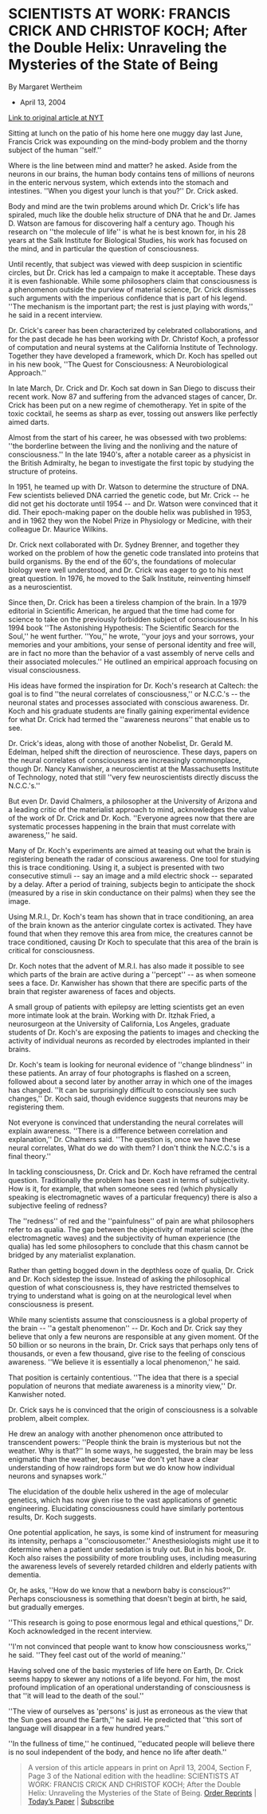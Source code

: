 # SCIENTISTS AT WORK: FRANCIS CRICK AND CHRISTOF KOCH; After the Double Helix: Unraveling the Mysteries of the State of Being

By Margaret Wertheim

-   April 13, 2004

[Link to original article at NYT](https://www.nytimes.com/2004/04/13/science/scientists-work-francis-crick-christof-koch-after-double-helix-unraveling.html)

Sitting at lunch on the patio of his home here one muggy day last June, Francis Crick was expounding on the mind-body problem and the thorny subject of the human ''self.''

Where is the line between mind and matter? he asked. Aside from the neurons in our  brains, the human body contains tens of millions of neurons in the  enteric nervous system, which extends into the stomach and intestines.  ''When you digest your lunch is that you?'' Dr. Crick asked.

Body and mind are the twin problems around which Dr. Crick's life has  spiraled, much like the double helix structure of DNA that he and Dr.  James D. Watson are famous for discovering half a century ago. Though  his research on ''the molecule of life'' is what he is best known for,  in his 28 years at the Salk Institute for Biological Studies, his work  has focused on the mind, and in particular the question of  consciousness.

Until recently, that  subject was viewed with deep suspicion in scientific circles, but Dr.  Crick has led a campaign to make it acceptable. These days it is even  fashionable. While some philosophers claim that consciousness is a  phenomenon outside the purview of material science, Dr. Crick dismisses  such arguments with the imperious confidence that is part of his legend. ''The mechanism is the important part; the rest is just playing with  words,'' he said in a recent interview.



Dr. Crick's career has been characterized by celebrated collaborations, and for the past decade he has been working with Dr. Christof Koch, a  professor of computation and neural systems at the California Institute  of Technology. Together they have developed a framework, which Dr. Koch  has spelled out in his new book, ''The Quest for Consciousness: A  Neurobiological Approach.''

In late  March, Dr. Crick and Dr. Koch sat down in San Diego to discuss their  recent work. Now 87 and suffering from the advanced stages of cancer,  Dr. Crick has been put on a new regime of chemotherapy. Yet in spite of  the toxic cocktail, he seems as sharp as ever, tossing out answers like  perfectly aimed darts.

Almost from the start of his career, he was obsessed with two problems: ''the  borderline between the living and the nonliving and the nature of  consciousness.'' In the late 1940's, after a notable career as a  physicist in the British Admiralty, he began to investigate the first  topic by studying the structure of proteins.

In 1951, he teamed up with Dr. Watson to determine the structure of DNA.  Few scientists believed DNA carried the genetic code, but Mr. Crick --  he did not get his doctorate until 1954 -- and Dr. Watson were convinced that it did. Their epoch-making paper on the double helix was published in 1953, and in 1962 they won the Nobel Prize in Physiology or  Medicine, with their colleague Dr. Maurice Wilkins.

Dr. Crick next collaborated with Dr. Sydney Brenner, and together they  worked on the problem of how the genetic code translated into proteins  that build organisms. By the end of the 60's, the foundations of  molecular biology were well understood, and Dr. Crick was eager to go to his next great question. In 1976, he moved to the Salk Institute,  reinventing himself as a neuroscientist.

Since then, Dr. Crick has been a tireless champion of the brain. In a 1979  editorial in Scientific American, he argued that the time had come for  science to take on the previously forbidden subject of consciousness. In his 1994 book ''The Astonishing Hypothesis: The Scientific Search for  the Soul,'' he went further. ''You,'' he wrote, ''your joys and your  sorrows, your memories and your ambitions, your sense of personal  identity and free will, are in fact no more than the behavior of a vast  assembly of nerve cells and their associated molecules.'' He outlined an empirical approach focusing on visual consciousness.

His ideas have formed the inspiration for Dr. Koch's research at Caltech:  the goal is to find ''the neural correlates of consciousness,'' or  N.C.C.'s -- the neuronal states and processes associated with conscious  awareness. Dr. Koch and his graduate students are finally gaining  experimental evidence for what Dr. Crick had termed the ''awareness  neurons'' that enable us to see.

Dr.  Crick's ideas, along with those of another Nobelist, Dr. Gerald M.  Edelman, helped shift the direction of neuroscience. These days, papers  on the neural correlates of consciousness are increasingly commonplace,  though Dr. Nancy Kanwisher, a neuroscientist at the Massachusetts  Institute of Technology, noted that still ''very few neuroscientists  directly discuss the N.C.C.'s.''

But  even Dr. David Chalmers, a philosopher at the University of Arizona and a leading critic of the materialist approach to mind, acknowledges the  value of the work of Dr. Crick and Dr. Koch. ''Everyone agrees now that  there are systematic processes happening in the brain that must  correlate with awareness,'' he said.

Many of Dr. Koch's experiments are aimed at teasing out what the brain is  registering beneath the radar of conscious awareness. One tool for  studying this is trace conditioning. Using it, a subject is presented  with two consecutive stimuli -- say an image and a mild electric shock  -- separated by a delay. After a period of training, subjects begin to  anticipate the shock (measured by a rise in skin conductance on their  palms) when they see the image.

Using  M.R.I., Dr. Koch's team has shown that in trace conditioning, an area of the brain known as the anterior cingulate cortex is activated. They  have found that when they remove this area from mice, the creatures  cannot be trace conditioned, causing Dr Koch to speculate that this area of the brain is critical for consciousness.

Dr. Koch notes that the advent of M.R.I. has also made it possible to see  which parts of the brain are active during a ''percept'' -- as when  someone sees a face. Dr. Kanwisher has shown that there are specific  parts of the brain that register awareness of faces and objects.



A small group of patients with epilepsy are letting scientists get an  even more intimate look at the brain. Working with Dr. Itzhak Fried, a  neurosurgeon at the University of California, Los Angeles, graduate  students of Dr. Koch's are exposing the patients to images and checking  the activity of individual neurons as recorded by electrodes implanted  in their brains.

Dr. Koch's team is  looking for neuronal evidence of ''change blindness'' in these patients. An array of four photographs is flashed on a screen, followed about a  second later by another array in which one of the images has changed.  ''It can be surprisingly difficult to consciously see such changes,''  Dr. Koch said, though evidence suggests that neurons may be registering  them.

Not everyone is convinced that  understanding the neural correlates will explain awareness. ''There is a difference between correlation and explanation,'' Dr. Chalmers said.  ''The question is, once we have these neural correlates, What do we do  with them? I don't think the N.C.C.'s is a final theory.''

In tackling consciousness, Dr. Crick and Dr. Koch have reframed the  central question. Traditionally the problem has been cast in terms of  subjectivity. How is it, for example, that when someone sees red (which  physically speaking is electromagnetic waves of a particular frequency)  there is also a subjective feeling of redness?

The ''redness'' of red and the ''painfulness'' of pain are what  philosophers refer to as qualia. The gap between the objectivity of  material science (the electromagnetic waves) and the subjectivity of  human experience (the qualia) has led some philosophers to conclude that this chasm cannot be bridged by any materialist explanation.

Rather than getting bogged down in the depthless ooze of qualia, Dr. Crick and Dr. Koch sidestep the issue. Instead of asking the philosophical  question of what consciousness is, they have restricted themselves to  trying to understand what is going on at the neurological level when  consciousness is present.

While many  scientists assume that consciousness is a global property of the brain  -- ''a gestalt phenomenon'' -- Dr. Koch and Dr. Crick say they believe  that only a few neurons are responsible at any given moment. Of the 50  billion or so neurons in the brain, Dr. Crick says that perhaps only  tens of thousands, or even a few thousand, give rise to the feeling of  conscious awareness. ''We believe it is essentially a local  phenomenon,'' he said.



That position is certainly contentious. ''The idea that there is a special  population of neurons that mediate awareness is a minority view,'' Dr.  Kanwisher noted.

Dr. Crick says he is convinced that the origin of consciousness is a solvable problem, albeit complex.

He drew an analogy with another phenomenon once attributed to transcendent powers: ''People think the brain is mysterious but not the weather. Why is that?'' In some ways, he suggested, the brain may be less enigmatic  than the weather, because ''we don't yet have a clear understanding of  how raindrops form but we do know how individual neurons and synapses  work.''

The elucidation of the double  helix ushered in the age of molecular genetics, which has now given rise to the vast applications of genetic engineering. Elucidating  consciousness could have similarly portentous results, Dr. Koch  suggests.

One potential application,  he says, is some kind of instrument for measuring its intensity, perhaps a ''consciousometer.'' Anesthesiologists might use it to determine when a patient under sedation is truly out. But in his book, Dr. Koch also  raises the possibility of more troubling uses, including measuring the  awareness levels of severely retarded children and elderly patients with dementia.

Or, he asks, ''How do we  know that a newborn baby is conscious?'' Perhaps consciousness is  something that doesn't begin at birth, he said, but gradually emerges.

''This research is going to pose enormous legal and ethical questions,'' Dr. Koch acknowledged in the recent interview.



''I'm not convinced that people want to know how consciousness works,'' he said. ''They feel cast out of the world of meaning.''

Having solved one of the basic mysteries of life here on Earth, Dr. Crick  seems happy to skewer any notions of a life beyond. For him, the most  profound implication of an operational understanding of consciousness is that ''it will lead to the death of the soul.''

''The view of ourselves as 'persons' is just as erroneous as the view that  the Sun goes around the Earth,'' he said. He predicted that ''this sort  of language will disappear in a few hundred years.''

''In the fullness of time,'' he continued, ''educated people will believe  there is no soul independent of the body, and hence no life after  death.''





>   A version of this article appears in print on April 13, 2004, Section F, Page 3 of the National edition with the headline: SCIENTISTS AT WORK: FRANCIS CRICK AND CHRISTOF KOCH; After the Double Helix: Unraveling the Mysteries of the State of Being. [Order Reprints](http://www.nytreprints.com/) | [Today’s Paper](https://www.nytimes.com/section/todayspaper) | [Subscribe](https://www.nytimes.com/subscriptions/Multiproduct/lp8HYKU.html?campaignId=48JQY)